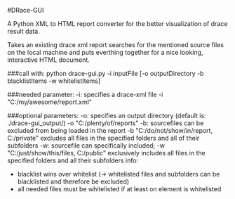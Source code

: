 #DRace-GUI

A Python XML to HTML report converter for the better visualization of drace result data.

Takes an existing drace xml report searches for the mentioned source files on the local machine and puts everthing together for a nice looking, interactive HTML document.

###call with:
    python drace-gui.py -i inputFile [-o outputDirectory -b blacklistItems -w whitelistItems]

###needed parameter:
-i: specifies a drace-xml file
    -i "C:/my/awesome/report.xml"
 
###optional parameters:
-o: specifies an output directory (default is: ./drace-gui_output/)
    -o "C:/plenty/of/reports"
-b: sourcefiles can be excluded from being loaded in the report
    -b "C:/do/not/show/in/report, C:/private" excludes all files in the specified folders and all of their subfolders
-w: sourcefile can specifically included;
    -w "C:/just/show/this/files, C:/public" exclusively includes all files in the specified folders and all their subfolders
info: 
- blacklist wins over whitelist (-> whitelisted files and subfolders can be blacklisted and therefore be excluded)
- all needed files must be whitelisted if at least on element is whitelisted